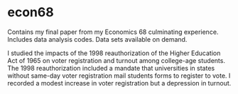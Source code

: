 # econ68

Contains my final paper from my Economics 68 culminating experience. Includes data analysis codes. Data sets available on demand.

I studied the impacts of the 1998 reauthorization of the Higher Education Act of 1965 on voter registration and turnout among college-age students. The 1998 reauthorization included a mandate that universities in states without same-day voter registration mail students forms to register to vote. I recorded a modest increase in voter registration but a depression in turnout.
